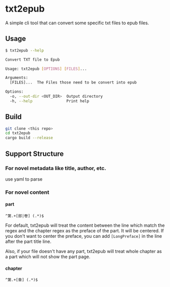 # txt2epub

A simple cli tool that can convert some specific txt files to epub files.

## Usage

```bash
$ txt2epub --help

Convert TXT file to Epub

Usage: txt2epub [OPTIONS] [FILES]...

Arguments:
  [FILES]...  The Files those need to be convert into epub

Options:
  -o, --out-dir <OUT_DIR>  Output directory
  -h, --help               Print help
```

## Build

```bash
git clone <this repo>
cd txt2epub
cargo build --release
```

## Support Structure

### For novel metadata like title, author, etc.

use yaml to parse

### For novel content

#### part

```regex
^第.+[部|卷] (.*)$
```

For default, txt2epub will treat the content between the line which match the regex and the chapter regex as the preface of the part. It will be centered. If you don't want to center the preface, you can add `[LongPreface]` in the line after the part title line.

Also, if your file doesn't have any part, txt2epub will treat whole chapter as a part which will not show the part page.

#### chapter

```regex
^第.+[章] (.*)$
```